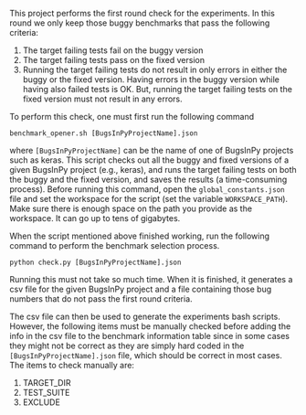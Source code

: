 This project performs the first round check for the experiments.
In this round we only keep those buggy benchmarks 
that pass the following criteria:
1. The target failing tests fail on the buggy version
2. The target failing tests pass on the fixed version
3. Running the target failing tests do not result in only errors 
in either the buggy or the fixed version.
Having errors in the buggy version while having also failed tests 
is OK. But, running the target failing tests on the fixed version
must not result in any errors.

To perform this check, one must first run the following 
command
```
benchmark_opener.sh [BugsInPyProjectName].json
``` 
where `[BugsInPyProjectName]` can be the name of one of BugsInPy 
projects such as keras. This script checks out all the buggy and 
fixed versions of a given BugsInPy project (e.g., keras), and 
runs the target failing tests on both the buggy and the fixed
version, and saves the results (a time-consuming process). Before
running this command, open the `global_constants.json` file and set the
workspace for the script (set the variable `WORKSPACE_PATH`).
Make sure there is enough space on the path you provide as
the workspace. It can go up to tens of gigabytes.

When the script mentioned above finished working, run the following
command to perform the benchmark selection process.
```
python check.py [BugsInPyProjectName].json
```
Running this must not take so much time. When it is finished, it
generates a csv file for the given BugsInPy project and a file
containing those bug numbers that do not pass the first round
criteria.

The csv file can then be used to generate the experiments bash
scripts. However, the following items must be manually checked
before adding the info in the csv file to the benchmark information
table since in some cases they might not be correct as they are simply
hard coded in the `[BugsInPyProjectName].json` file, which should be
correct in most cases. The items to check manually are:
1. TARGET_DIR
2. TEST_SUITE
3. EXCLUDE

